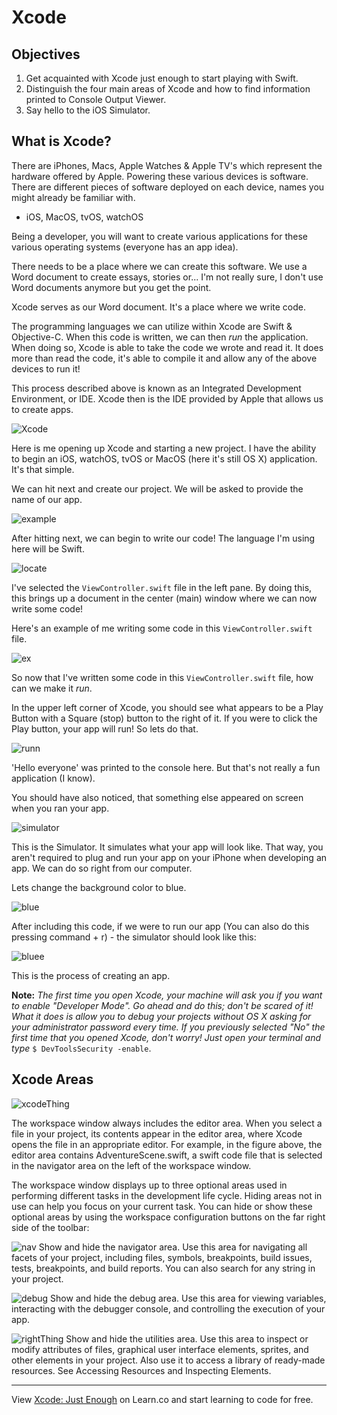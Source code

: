 # Xcode

## Objectives

1. Get acquainted with Xcode just enough to start playing with Swift.
2. Distinguish the four main areas of Xcode and how to find information printed to Console Output Viewer.
3. Say hello to the iOS Simulator.

## What is Xcode?

There are iPhones, Macs, Apple Watches & Apple TV's which represent the hardware offered by Apple. Powering these various devices is software. There are different pieces of software deployed on each device, names you might already be familiar with.

* iOS, MacOS, tvOS, watchOS

Being a developer, you will want to create various applications for these various operating systems (everyone has an app idea). 

There needs to be a place where we can create this software. We use a Word document to create essays, stories or... I'm not really sure, I don't use Word documents anymore but you get the point.

Xcode serves as our Word document. It's a place where we write code.


The programming languages we can utilize within Xcode are Swift & Objective-C. When this code is written, we can then *run* the application. When doing so, Xcode is able to take the code we wrote and read it. It does more than read the code, it's able to compile it and allow any of the above devices to run it!

This process described above is known as an Integrated Development Environment, or IDE. Xcode then is the IDE provided by Apple that allows us to create apps.

![Xcode](http://i.imgur.com/H5IUNEe.png)

Here is me opening up Xcode and starting a new project. I have the ability to begin an iOS, watchOS, tvOS or MacOS (here it's still OS X) application. It's that simple.

We can hit next and create our project. We will be asked to provide the name of our app.

![example](http://i.imgur.com/MHcgw8r.png)

After hitting next, we can begin to write our code! The language I'm using here will be Swift.

![locate](http://i.imgur.com/WGqFvDu.png)

I've selected the `ViewController.swift` file in the left pane. By doing this, this brings up a document in the center (main) window where we can now write some code!

Here's an example of me writing some code in this `ViewController.swift` file.

![ex](http://i.imgur.com/WvSiOB0.png)

So now that I've written some code in this `ViewController.swift` file, how can we make it *run*. 

In the upper left corner of Xcode, you should see what appears to be a Play Button with a Square (stop) button to the right of it. If you were to click the Play button, your app will run! So lets do that.

![runn](http://i.imgur.com/y8Mp5FA.png)

'Hello everyone' was printed to the console here. But that's not really a fun application (I know).

You should have also noticed, that something else appeared on screen when you ran your app.

![simulator](http://i.imgur.com/7JxaDCZ.png)

This is the Simulator. It simulates what your app will look like. That way, you aren't required to plug and run your app on your iPhone when developing an app. We can do so right from our computer. 

Lets change the background color to blue.

![blue](http://i.imgur.com/hzDDoMG.png)

After including this code, if we were to run our app (You can also do this pressing command + r) - the simulator should look like this:

![bluee](http://i.imgur.com/zjyrEaw.png)

This is the process of creating an app.


**Note:** *The first time you open Xcode, your machine will ask you if you want to enable "Developer Mode". Go ahead and do this; don't be scared of it! What it does is allow you to debug your projects without OS X asking for your administrator password every time. If you previously selected "No" the first time that you opened Xcode, don't worry! Just open your terminal and type* `$ DevToolsSecurity -enable`.

## Xcode Areas

![xcodeThing](http://i.imgur.com/tNpTjA3.png)

The workspace window always includes the editor area. When you select a file in your project, its contents appear in the editor area, where Xcode opens the file in an appropriate editor. For example, in the figure above, the editor area contains AdventureScene.swift, a swift code file that is selected in the navigator area on the left of the workspace window.

The workspace window displays up to three optional areas used in performing different tasks in the development life cycle. Hiding areas not in use can help you focus on your current task. You can hide or show these optional areas by using the workspace configuration buttons on the far right side of the toolbar:

![nav](http://i.imgur.com/oxJnlOP.png)  Show and hide the navigator area. Use this area for navigating all facets of your project, including files, symbols, breakpoints, build issues, tests, breakpoints, and build reports. You can also search for any string in your project.

![debug](http://i.imgur.com/jQ22SM6.png)  Show and hide the debug area. Use this area for viewing variables, interacting with the debugger console, and controlling the execution of your app.

![rightThing](http://i.imgur.com/BZ0INGj.png)  Show and hide the utilities area. Use this area to inspect or modify attributes of files, graphical user interface elements, sprites, and other elements in your project. Also use it to access a library of ready-made resources. See Accessing Resources and Inspecting Elements.

---




<p data-visibility='hidden'>View <a href='https://learn.co/lessons/reading-ios-intro-to-xcode'> Xcode: Just Enough</a> on Learn.co and start learning to code for free.</p>

